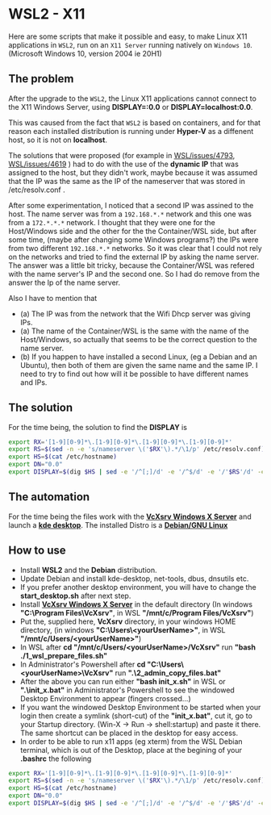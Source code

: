 # WSL2 - X11
Here are some scripts that make it possible and easy, to make Linux X11 applications in `WSL2`, run on an `X11 Server` running natively on `Windows 10`. (Microsoft Windows 10, version 2004 ie 20H1)

## The problem
After the upgrade to the `WSL2`, the Linux X11 applications cannot connect to the X11 Windows Server, using
**DISPLAY=:0.0** or **DISPLAY=localhost:0.0**.

This was caused from the fact that `WSL2` is based on containers, and for that reason each installed distribution is running under **Hyper-V** as a diffenent host, so it is not on **localhost**.

The solutions that were proposed (for example in [WSL/issues/4793](https://github.com/microsoft/WSL/issues/4793#issuecomment-577232999), [WSL/issues/4619](https://github.com/microsoft/WSL/issues/4619) ) had to do with the use of the **dynamic IP** that was assigned to the host, but they didn't work, maybe because it was assumed that the IP was the same as the IP of the nameserver that was stored in /etc/resolv.conf .

After some experimentation, I noticed that a second IP was assined to the host. 
The name server was from a `192.168.*.*` network and this one was from a `172.*.*.*` network.
I thought that they were one for the Host/Windows side and the other for the the Container/WSL side, but
after some time, (maybe after changing some Windows programs?) the IPs were from two different `192.168.*.*` networks.
So it was clear that I could not rely on the networks and tried to find the external IP by asking the name server.
The answer was a little bit tricky, because the Container/WSL was refered with the name server's IP and the second one.
So I had do remove from the answer the Ip of the name server.

Also I have to mention that
 - (a) The IP was from the network that the Wifi Dhcp server was giving IPs.
 - (a) The name of the Container/WSL is the same with the name of the Host/Windows, so actually that seems to be the correct question to the name server. 
 - (b) If you happen to have installed a second Linux, (eg a Debian and an Ubuntu), then both of them are given the same name and the same IP. I need to try to find out how will it be possible to have different names and IPs.

## The solution
For the time being, the solution to find the **DISPLAY** is 
```bash
export RX='[1-9][0-9]*\.[1-9][0-9]*\.[1-9][0-9]*\.[1-9][0-9]*'
export RS=$(sed -n -e 's/nameserver \('$RX'\).*/\1/p' /etc/resolv.conf)
export HS=$(cat /etc/hostname)
export DN="0.0"
export DISPLAY=$(dig $HS | sed -e '/^[;]/d' -e '/^$/d' -e '/'$RS'/d' -e 's/.*\t\('$RX'\).*/\1:'$DN'/')
```

## The automation
For the time being the files work with the **[VcXsrv Windows X Server](https://sourceforge.net/projects/vcxsrv/)**
and launch a **[kde desktop](https://kde.org/)**. The installed Distro is a **[Debian/GNU Linux](https://www.debian.org/)**

## How to use
+ Install **WSL2** and the **Debian** distribution. 
+ Update Debian and install kde-desktop, net-tools, dbus, dnsutils etc.
+ If you prefer another desktop environment, you will have to change the **start_desktop.sh** after next step.
+ Install **[VcXsrv Windows X Server](https://sourceforge.net/projects/vcxsrv/)** in the default directory (In windows **"C:\Program Files\VcXsrv"**, in WSL **"/mnt/c/Program Files/VcXsrv"**)
+ Put the, supplied here, **VcXsrv** directory, in your windows HOME directory, (in windows **"C:\Users\\&lt;yourUserName>"**, in WSL **"/mnt/c/Users/&lt;yourUserName>"**)
+ In WSL after **cd "/mnt/c/Users/&lt;yourUserName>/VcXsrv"** run **"bash ./1_wsl_prepare_files.sh"**
+ In Administrator's Powershell after **cd "C:\Users\\&lt;yourUserName>\VcXsrv"** run **".\2_admin_copy_files.bat"**
+ After the above you can run either **"bash init_x.sh"** in WSL or **".\init_x.bat"** in Administrator's Powershell to see the windowed Desktop Environment to appear (fingers crossed...)
+ If you want the windowed Desktop Environment to be started when your login then create a symlink (short-cut) of the **"init_x.bat"**, cut it, go to your Startup directory. (Win-X -> Run -> shell:startup) and paste it there. The same shortcut can be placed in the desktop for easy access.
+ In order to be able to run x11 apps (eg xterm) from the WSL Debian terminal, which is out of the Desktop, place at the begining of your **.bashrc** the following
```bash
export RX='[1-9][0-9]*\.[1-9][0-9]*\.[1-9][0-9]*\.[1-9][0-9]*'
export RS=$(sed -n -e 's/nameserver \('$RX'\).*/\1/p' /etc/resolv.conf)
export HS=$(cat /etc/hostname)
export DN="0.0"
export DISPLAY=$(dig $HS | sed -e '/^[;]/d' -e '/^$/d' -e '/'$RS'/d' -e 's/.*\t\('$RX'\).*/\1:'$DN'/')
```
